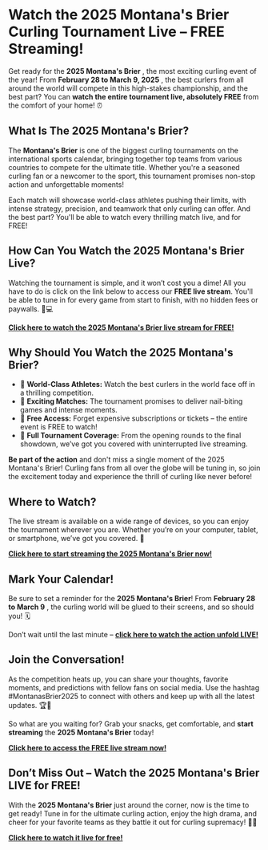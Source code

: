 # Watch the 2025 Montana's Brier Curling Tournament Live – FREE Streaming!

Get ready for the **2025 Montana's Brier** , the most exciting curling event of the year! From **February 28 to March 9, 2025** , the best curlers from all around the world will compete in this high-stakes championship, and the best part? You can **watch the entire tournament live, absolutely FREE** from the comfort of your home! ⏰

## What Is The 2025 Montana's Brier?

The **Montana's Brier** is one of the biggest curling tournaments on the international sports calendar, bringing together top teams from various countries to compete for the ultimate title. Whether you're a seasoned curling fan or a newcomer to the sport, this tournament promises non-stop action and unforgettable moments!

Each match will showcase world-class athletes pushing their limits, with intense strategy, precision, and teamwork that only curling can offer. And the best part? You'll be able to watch every thrilling match live, and for FREE!

## How Can You Watch the 2025 Montana's Brier Live?

Watching the tournament is simple, and it won’t cost you a dime! All you have to do is click on the link below to access our **FREE live stream**. You'll be able to tune in for every game from start to finish, with no hidden fees or paywalls. 📱💻

[**Click here to watch the 2025 Montana's Brier live stream for FREE!**](https://tinyurl.com/livestreamfreeo?st=2025montanasbrier&si=gh)

## Why Should You Watch the 2025 Montana's Brier?

- 🔹 **World-Class Athletes:** Watch the best curlers in the world face off in a thrilling competition.
- 🔹 **Exciting Matches:** The tournament promises to deliver nail-biting games and intense moments.
- 🔹 **Free Access:** Forget expensive subscriptions or tickets – the entire event is FREE to watch!
- 🔹 **Full Tournament Coverage:** From the opening rounds to the final showdown, we’ve got you covered with uninterrupted live streaming.

**Be part of the action** and don't miss a single moment of the 2025 Montana's Brier! Curling fans from all over the globe will be tuning in, so join the excitement today and experience the thrill of curling like never before!

## Where to Watch?

The live stream is available on a wide range of devices, so you can enjoy the tournament wherever you are. Whether you’re on your computer, tablet, or smartphone, we’ve got you covered. 🎥

[**Click here to start streaming the 2025 Montana's Brier now!**](https://tinyurl.com/livestreamfreeo?st=2025montanasbrier&si=gh)

## Mark Your Calendar!

Be sure to set a reminder for the **2025 Montana's Brier**! From **February 28 to March 9** , the curling world will be glued to their screens, and so should you! 🗓️

Don’t wait until the last minute – [**click here to watch the action unfold LIVE!**](https://tinyurl.com/livestreamfreeo?st=2025montanasbrier&si=gh)

## Join the Conversation!

As the competition heats up, you can share your thoughts, favorite moments, and predictions with fellow fans on social media. Use the hashtag #MontanasBrier2025 to connect with others and keep up with all the latest updates. 🏆💬

So what are you waiting for? Grab your snacks, get comfortable, and **start streaming** the **2025 Montana's Brier** today!

[**Click here to access the FREE live stream now!**](https://tinyurl.com/livestreamfreeo?st=2025montanasbrier&si=gh)

## Don’t Miss Out – Watch the 2025 Montana's Brier LIVE for FREE!

With the **2025 Montana's Brier** just around the corner, now is the time to get ready! Tune in for the ultimate curling action, enjoy the high drama, and cheer for your favorite teams as they battle it out for curling supremacy! 🥌🔥

[**Click here to watch it live for free!**](https://tinyurl.com/livestreamfreeo?st=2025montanasbrier&si=gh)
